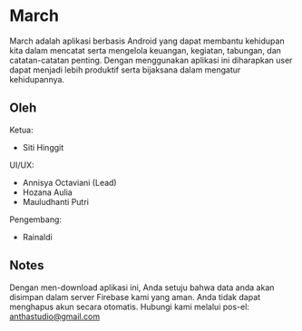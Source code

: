# March
March adalah aplikasi berbasis Android yang dapat membantu kehidupan kita dalam mencatat serta mengelola keuangan, kegiatan, tabungan, dan catatan-catatan penting. 
Dengan menggunakan aplikasi ini diharapkan user dapat menjadi lebih produktif serta bijaksana dalam mengatur kehidupannya.

## Oleh

Ketua:
- Siti Hinggit

UI/UX: 
- Annisya Octaviani (Lead)
- Hozana Aulia 
- Mauludhanti Putri

Pengembang:
- Rainaldi
 
## Notes
Dengan men-download aplikasi ini, Anda setuju bahwa data anda akan disimpan dalam server Firebase kami yang aman. Anda tidak dapat menghapus akun secara otomatis.
Hubungi kami melalui pos-el: anthastudio@gmail.com
